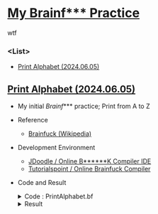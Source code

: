 # [My Brainf*** Practice](/README.md#brainf)

wtf


### \<List>

- [Print Alphabet (2024.06.05)](#print-alphabet-20240605)


## [Print Alphabet (2024.06.05)](#list)

- My initial *Brainf**** practice; Print from A to Z
- Reference
  - [Brainfuck (Wikipedia)](https://en.wikipedia.org/wiki/Brainfuck)
- Development Environment
  - [JDoodle / Online B******K Compiler IDE](https://www.jdoodle.com/execute-b******k-online)
  - [Tutorialspoint / Online Brainfuck Compiler](https://www.tutorialspoint.com/execute_brainfk_online.php)
- Code and Result
  <details>
    <summary>Code : PrintAlphabet.bf</summary>

    ```brainfuck
    # 1) Add 1 from A(65) 25 times at ptr0

    ptr0 +++++ +++++ +++++ +++++ +++++ +++++ +++++ +++++ +++++ +++++
         +++++ +++++ +++++ .                                          # Let ptr0 = 65 and print 'A'
         +.+.+.+.+.+.+.+.+.+.+.+.+.+.+.+.+.+.+.+.+.+.+.+.+.           # Increment and print ptr0 25 times
    ```
    ```brainfuck
    # 2) Use square brackets statement

    ptr0 [-]                                                          # Reset ptr0 as 0
    ptr0 +++++ +++++ . [-]                                            # Let ptr0 = 10 (LF) & Line replacement & Reset ptr0

    ptr0 +++++ +++++ +++                                              # Let ptr0 = 13
    [ > ptr1 +++++ < ptr0 - ] > ptr1 .                                # Increment ptr1 by 5 13 times to get 65 ('A') & print

    < ptr0 +++++ +++++ +++++ +++++ +++++                              # Let ptr0 = 25
    [ > ptr1 + . < ptr0 - ]                                           # Loop to increment 25 times & print ptr1 from 66 ('B') to 90 ('Z')
    ```
  </details>
  <details>
    <summary>Result</summary>

    ```brainfuck
    ABCDEFGHIJKLMNOPQRSTUVWXYZ
    ABCDEFGHIJKLMNOPQRSTUVWXYZ
    ```
  </details>